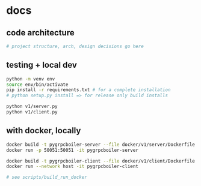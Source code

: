 # docs

## code architecture

```sh
# project structure, arch, design decisions go here
```

## testing + local dev

```sh
python -m venv env
source env/bin/activate
pip install -r requirements.txt # for a complete installation
# python setup.py install => for release only build installs

python v1/server.py
python v1/client.py
```

## with docker, locally

```sh
docker build -t pygrpcboiler-server --file docker/v1/server/Dockerfile .
docker run -p 50051:50051 -it pygrpcboiler-server

docker build -t pygrpcboiler-client --file docker/v1/client/Dockerfile .
docker run --network host -it pygrpcboiler-client

# see scripts/build_run_docker
```